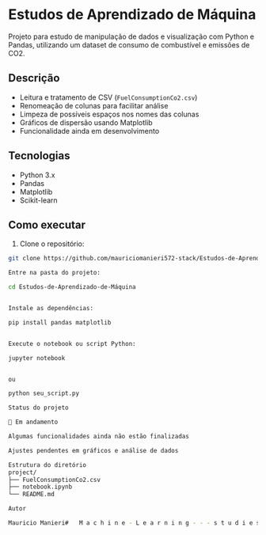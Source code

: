 # Estudos de Aprendizado de Máquina

Projeto para estudo de manipulação de dados e visualização com Python e Pandas, utilizando um dataset de consumo de combustível e emissões de CO2.

## Descrição

- Leitura e tratamento de CSV (`FuelConsumptionCo2.csv`)
- Renomeação de colunas para facilitar análise
- Limpeza de possíveis espaços nos nomes das colunas
- Gráficos de dispersão usando Matplotlib
- Funcionalidade ainda em desenvolvimento

## Tecnologias

- Python 3.x
- Pandas
- Matplotlib
- Scikit-learn

## Como executar

1. Clone o repositório:
```bash
git clone https://github.com/mauriciomanieri572-stack/Estudos-de-Aprendizado-de-Máquina.git

Entre na pasta do projeto:

cd Estudos-de-Aprendizado-de-Máquina


Instale as dependências:

pip install pandas matplotlib


Execute o notebook ou script Python:

jupyter notebook


ou

python seu_script.py

Status do projeto

🚧 Em andamento

Algumas funcionalidades ainda não estão finalizadas

Ajustes pendentes em gráficos e análise de dados

Estrutura do diretório
project/
├── FuelConsumptionCo2.csv
├── notebook.ipynb
└── README.md

Autor

Mauricio Manieri#   M a c h i n e - L e a r n i n g - - - s t u d i e s 
 
